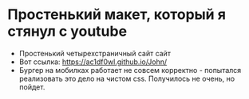 # Простенький макет, который я стянул с youtube

- Простенький четырехстраничный сайт сайт
- Вот ссылка: https://ac1df0wl.github.io/John/
- Бургер на мобилках работает не совсем корректно - попытался реализовать это дело на чистом css. Получилось не очень, но пойдет.
